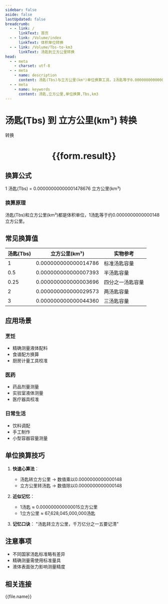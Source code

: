 ```yaml
---
sidebar: false
aside: false
lastUpdated: false
breadcrumb:
  - - link: /
      linkText: 首页
  - - link: /Volume/index
      linkText: 体积单位转换
  - - link: /Volume/Tbs-to-km3
      linkText: 汤匙到立方公里转换
head:
  - - meta
    - charset: utf-8
  - - meta
    - name: description
      content: 汤匙(Tbs)与立方公里(km³)单位换算工具，1汤匙等于0.00000000000001478676立方公里。
  - - meta
    - name: keywords
      content: 汤匙,立方公里,单位换算,Tbs,km3
---
```


# 汤匙(Tbs) 到 立方公里(km³) 转换

<script setup>
import { onMounted, reactive, inject ,ref  } from 'vue'
import { NButton,NForm ,NFormItem,NInput,NInputNumber,NSelect,NCard,useMessage ,NGrid ,NGi } from 'naive-ui'
import { defineClientComponent } from 'vitepress'
import { Volume } from '../../files';

const convert = inject('convert')
const formRef = ref(null);
const rules = {
  number:{
    required: true,
    type: 'number',
    trigger: "blur"
  }
}
const form = reactive({
  number:null,
  result:'',
  title:'汤匙(Tbs)到立方公里(km³)换算'
})

const convertHandler = (e) => {
  e.preventDefault();
  formRef.value?.validate((errors)=>{
    if (!errors) {
      form.result = `${form.number} Tbs = ${convert(form.number).from('Tbs').to('km3')} km³`
    }
  })
}
</script>

<n-form size="large" :model="form" ref='formRef' :rules="rules">
  <n-form-item label="数值" path="number">
    <n-input-number size="large" style="width:100%" :min="0" v-model:value="form.number" placeholder="请输入汤匙数值" />
  </n-form-item>
  <n-form-item>
    <n-button type="primary" style="width:100%" @click="convertHandler">转换</n-button>
  </n-form-item>
</n-form>
<n-card embedded :bordered="false" hoverable>
  <div style="text-align:center">
    <h1>{{form.result}}</h1>
  </div>
</n-card>

## 换算公式
1 汤匙(Tbs) = 0.00000000000001478676 立方公里(km³)

### 换算原理
汤匙(Tbs)和立方公里(km³)都是体积单位，1汤匙等于约0.0000000000000148立方公里。

## 常见换算值
| 汤匙(Tbs) | 立方公里(km³)        | 实物参考                 |
|-----------|---------------------|--------------------------|
| 1         | 0.000000000000014786| 标准汤匙容量              |
| 0.5       | 0.000000000000007393| 半汤匙容量                |
| 0.25      | 0.000000000000003696| 四分之一汤匙容量          |
| 2         | 0.000000000000029573| 两汤匙容量                |
| 3         | 0.000000000000044360| 三汤匙容量                |

## 应用场景
### 烹饪
- 精确测量液体配料
- 食谱配方换算
- 厨房计量工具校准

### 医药
- 药品剂量测量
- 实验室液体测量
- 医疗器具校准

### 日常生活
- 饮料调配
- 手工制作
- 小型容器容量测量

## 单位换算技巧
1. **快速心算法**：
   - 汤匙转立方公里 → 数值乘以0.0000000000000148
   - 立方公里转汤匙 → 数值除以0.0000000000000148

2. **近似记忆**：
   - 1汤匙 ≈ 0.000000000000015立方公里
   - 1立方公里 ≈ 67,628,045,000,000汤匙

3. **记忆口诀**：
   "汤匙转立方公里，千万亿分之一五要记清"

## 注意事项
- 不同国家汤匙标准略有差异
- 精确测量需使用标准量具
- 液体表面张力影响测量精度

## 相关连接
<n-grid x-gap="12" :cols="4">
  <n-gi v-for="(file, index) in Volume" :key="index">
    <n-button
      text
      tag="a"
      :href="file.path"
      type="primary"
    >
      {{file.name}}
    </n-button>
  </n-gi>
</n-grid>